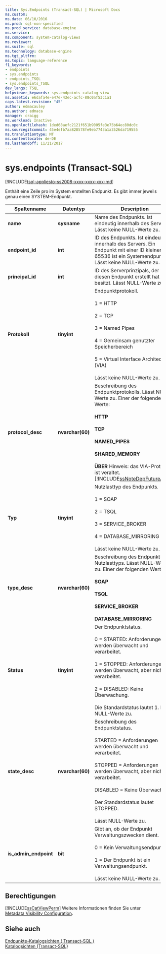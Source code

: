 ```yaml
---
title: Sys.Endpoints (Transact-SQL) | Microsoft Docs
ms.custom: 
ms.date: 06/10/2016
ms.prod: sql-non-specified
ms.prod_service: database-engine
ms.service: 
ms.component: system-catalog-views
ms.reviewer: 
ms.suite: sql
ms.technology: database-engine
ms.tgt_pltfrm: 
ms.topic: language-reference
f1_keywords:
- endpoints
- sys.endpoints
- endpoints_TSQL
- sys.endpoints_TSQL
dev_langs: TSQL
helpviewer_keywords: sys.endpoints catalog view
ms.assetid: e6dafa4e-e47e-43ec-acfc-88c0af53c1a1
caps.latest.revision: "45"
author: edmacauley
ms.author: edmaca
manager: craigg
ms.workload: Inactive
ms.openlocfilehash: 1ded68aefc2121f651b9005fe3e75b64ec80dc0c
ms.sourcegitcommit: 45e4efb7aa828578fe9eb7743a1a3526da719555
ms.translationtype: MT
ms.contentlocale: de-DE
ms.lasthandoff: 11/21/2017
---
```

# <a name="sysendpoints-transact-sql"></a>sys.endpoints (Transact-SQL)
[!INCLUDE[tsql-appliesto-ss2008-xxxx-xxxx-xxx-md](../../includes/tsql-appliesto-ss2008-xxxx-xxxx-xxx-md.md)]

  Enthält eine Zeile pro im System erstellten Endpunkt. Es gibt immer jeweils genau einen SYSTEM-Endpunkt.  
  
|Spaltenname|Datentyp|Description|  
|-----------------|---------------|-----------------|  
|**name**|**sysname**|Name des Endpunkts. Ist eindeutig innerhalb des Servers. Lässt keine NULL-Werte zu.|  
|**endpoint_id**|**int**|ID des Endpunkts. Ist eindeutig innerhalb des Servers. Ein Endpunkt mit einer ID kleiner 65536 ist ein Systemendpunkt. Lässt keine NULL-Werte zu.|  
|**principal_id**|**int**|ID des Serverprinzipals, der diesen Endpunkt erstellt hat und besitzt. Lässt NULL-Werte zu.|  
|**Protokoll**|**tinyint**|Endpunktprotokoll.<br /><br /> 1 = HTTP<br /><br /> 2 = TCP<br /><br /> 3 = Named Pipes<br /><br /> 4 = Gemeinsam genutzter Speicherbereich<br /><br /> 5 = Virtual Interface Architecture (VIA)<br /><br /> Lässt keine NULL-Werte zu.|  
|**protocol_desc**|**nvarchar(60)**|Beschreibung des Endpunktprotokolls. Lässt NULL-Werte zu. Einer der folgenden Werte:<br /><br /> **HTTP**<br /><br /> **TCP**<br /><br /> **NAMED_PIPES**<br /><br /> **SHARED_MEMORY**<br /><br /> **ÜBER** Hinweis: das VIA-Protokoll ist veraltet. [!INCLUDE[ssNoteDepFutureAvoid](../../includes/ssnotedepfutureavoid-md.md)]|  
|**Typ**|**tinyint**|Nutzlasttyp des Endpunkts.<br /><br /> 1 = SOAP<br /><br /> 2 = TSQL<br /><br /> 3 = SERVICE_BROKER<br /><br /> 4 = DATABASE_MIRRORING<br /><br /> Lässt keine NULL-Werte zu.|  
|**type_desc**|**nvarchar(60)**|Beschreibung des Endpunkt-Nutzlasttyps. Lässt NULL-Werte zu. Einer der folgenden Werte:<br /><br /> **SOAP**<br /><br /> **TSQL**<br /><br /> **SERVICE_BROKER**<br /><br /> **DATABASE_MIRRORING**|  
|**Status**|**tinyint**|Der Endpunktstatus.<br /><br /> 0 = STARTED: Anforderungen werden überwacht und verarbeitet.<br /><br /> 1 = STOPPED: Anforderungen werden überwacht, aber nicht verarbeitet.<br /><br /> 2 = DISABLED: Keine Überwachung.<br /><br /> Die Standardstatus lautet 1. Lässt NULL-Werte zu.|  
|**state_desc**|**nvarchar(60)**|Beschreibung des Endpunktstatus.<br /><br /> STARTED = Anforderungen werden überwacht und verarbeitet.<br /><br /> STOPPED = Anforderungen werden überwacht, aber nicht verarbeitet.<br /><br /> DISABLED = Keine Überwachung.<br /><br /> Der Standardstatus lautet STOPPED.<br /><br /> Lässt NULL-Werte zu.|  
|**is_admin_endpoint**|**bit**|Gibt an, ob der Endpunkt Verwaltungszwecken dient.<br /><br /> 0 = Kein Verwaltungsendpunkt.<br /><br /> 1 = Der Endpunkt ist ein Verwaltungsendpunkt.<br /><br /> Lässt keine NULL-Werte zu.|  
  
## <a name="permissions"></a>Berechtigungen  
 [!INCLUDE[ssCatViewPerm](../../includes/sscatviewperm-md.md)] Weitere Informationen finden Sie unter [Metadata Visibility Configuration](../../relational-databases/security/metadata-visibility-configuration.md).  
  
## <a name="see-also"></a>Siehe auch  
 [Endpunkte-Katalogsichten &#40; Transact-SQL &#41;](../../relational-databases/system-catalog-views/endpoints-catalog-views-transact-sql.md)   
 [Katalogsichten &#40;Transact-SQL&#41;](../../relational-databases/system-catalog-views/catalog-views-transact-sql.md)  
  
  
